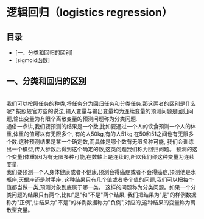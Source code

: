 逻辑回归（logistics regression）
=========

## 目录
* [一、分类和回归的区别]
* [sigmoid函数]


## 一、分类和回归的区别

<br/>我们可以按照任务的种类,将任务分为回归任务和分类任务.那这两者的区别是什么呢?
按照较官方些的说法,输入变量与输出变量均为连续变量的预测问题是回归问题,输出变量为有限个离散变量的预测问题称为分类问题.
<br/>通俗一点讲,我们要预测的结果是一个数,比如要通过一个人的饮食预测一个人的体重,体重的值可以有无限多个,
有的人50kg,有的人51kg,在50和51之间也有无限多个数.这种预测结果是某一个确定数,而具体是哪个数有无限多种可能,
我们会训练出一个模型,传入参数后得到这个确定的数,这类问题我们称为回归问题。
预测的这个变量(体重)因为有无限多种可能,在数轴上是连续的,所以我们称这种变量为连续变量.
<br/>我们要预测一个人身体健康或者不健康,预测会得癌症或者不会得癌症,预测他是水瓶座,天蝎座还是射手座,
这种结果只有几个值或者多个值的问题,我们可以把每个值都当做一类,预测对象到底属于哪一类。
这样的问题称为分类问题。如果一个分类问题的结果只有两个,比如"是"和"不是"两个结果,
我们把结果为"是"的样例数据称为"正例",讲结果为"不是"的样例数据称为"负例",对应的,这种结果的变量称为离散型变量。

































